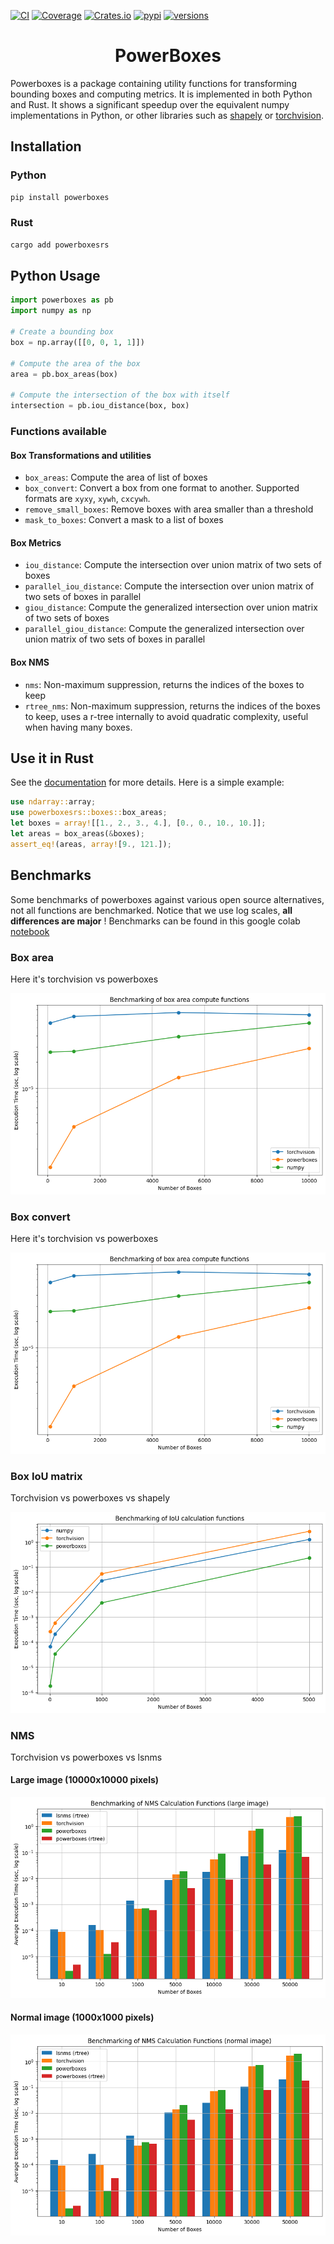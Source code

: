 [![CI](https://github.com/smirkey/powerboxes/actions/workflows/ci.yml/badge.svg)](https://github.com/smirkey/powerboxes/actions/workflows/ci.yml)
[![Coverage](https://codecov.io/gh/smirkey/powerboxes/branch/main/graph/badge.svg)](https://codecov.io/gh/smirkey/powerboxes)
[![Crates.io](https://img.shields.io/crates/v/powerboxesrs.svg)](https://crates.io/crates/powerboxesrs)
[![pypi](https://img.shields.io/pypi/v/powerboxes.svg)](https://pypi.python.org/pypi/powerboxes)
[![versions](https://img.shields.io/pypi/pyversions/powerboxes.svg)](https://github.com/smirkey/powerboxes)

# <div align="center"> PowerBoxes </div>
Powerboxes is a package containing utility functions for transforming bounding boxes and computing metrics. It is implemented in both Python and Rust.
It shows a significant speedup over the equivalent numpy implementations in Python, or other libraries such as [shapely](https://github.com/shapely/shapely) or [torchvision](https://pytorch.org/vision/main/ops.html).

## Installation

### Python
```bash
pip install powerboxes
```

### Rust
```bash
cargo add powerboxesrs
```

## Python Usage

```python
import powerboxes as pb
import numpy as np

# Create a bounding box
box = np.array([[0, 0, 1, 1]])

# Compute the area of the box
area = pb.box_areas(box)

# Compute the intersection of the box with itself
intersection = pb.iou_distance(box, box)
```
### Functions available
#### Box Transformations and utilities
- `box_areas`: Compute the area of list of boxes
- `box_convert`: Convert a box from one format to another. Supported formats are `xyxy`, `xywh`, `cxcywh`.
- `remove_small_boxes`: Remove boxes with area smaller than a threshold
- `mask_to_boxes`: Convert a mask to a list of boxes

#### Box Metrics
- `iou_distance`: Compute the intersection over union matrix of two sets of boxes
- `parallel_iou_distance`: Compute the intersection over union matrix of two sets of boxes in parallel
- `giou_distance`: Compute the generalized intersection over union matrix of two sets of boxes
- `parallel_giou_distance`: Compute the generalized intersection over union matrix of two sets of boxes in parallel

#### Box NMS
- `nms`: Non-maximum suppression, returns the indices of the boxes to keep
- `rtree_nms`: Non-maximum suppression, returns the indices of the boxes to keep, uses a r-tree internally to avoid quadratic complexity, useful when having many boxes.

## Use it in Rust
See the [documentation](https://docs.rs/powerboxesrs) for more details.
Here is a simple example:
```rust
use ndarray::array;
use powerboxesrs::boxes::box_areas;
let boxes = array![[1., 2., 3., 4.], [0., 0., 10., 10.]];
let areas = box_areas(&boxes);
assert_eq!(areas, array![9., 121.]);
```


## Benchmarks

Some benchmarks of powerboxes against various open source alternatives, not all functions are benchmarked. Notice that we use log scales, **all differences are major** !
Benchmarks can be found in this google colab [notebook](https://colab.research.google.com/drive/1Z8auT4GZFbwaNs9hZfnB0kvYBbX-MOgS?usp=sharing)

### Box area
Here it's torchvision vs powerboxes

![Box area](./images/box_area.png)

### Box convert
Here it's torchvision vs powerboxes

![Box convert](./images/box_area.png)

### Box IoU matrix
Torchvision vs powerboxes vs shapely

![Box IoU](./images/box_iou.png)

### NMS
Torchvision vs powerboxes vs lsnms

#### Large image (10000x10000 pixels)

![Box NMS](./images/box_nms_large_image.png)

#### Normal image (1000x1000 pixels)

![Box NMS](./images/box_nms_normal_image.png)